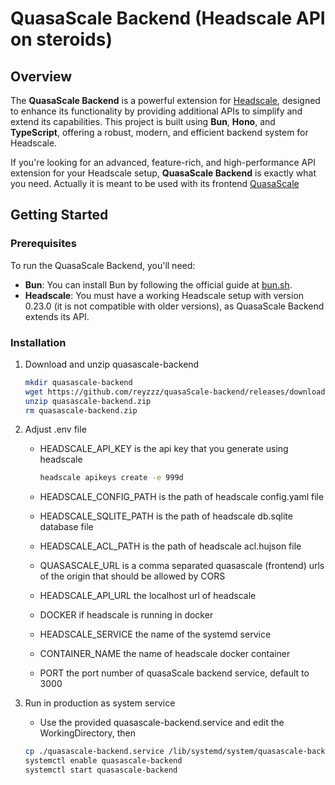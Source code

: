 # QuasaScale Backend (Headscale API on steroids)

## Overview

The **QuasaScale Backend** is a powerful extension for [Headscale](https://github.com/juanfont/headscale), designed to enhance its functionality by providing additional APIs to simplify and extend its capabilities. This project is built using **Bun**, **Hono**, and **TypeScript**, offering a robust, modern, and efficient backend system for Headscale.

If you're looking for an advanced, feature-rich, and high-performance API extension for your Headscale setup, **QuasaScale Backend** is exactly what you need.
Actually it is meant to be used with its frontend [QuasaScale ](https://github.com/reyzzz/quasaScale)

## Getting Started

### Prerequisites

To run the QuasaScale Backend, you'll need:

- **Bun**: You can install Bun by following the official guide at [bun.sh](https://bun.sh/).
- **Headscale**: You must have a working Headscale setup with version 0.23.0 (it is not compatible with older versions), as QuasaScale Backend extends its API.
### Installation

1. Download and unzip quasascale-backend

   ```bash
   mkdir quasascale-backend
   wget https://github.com/reyzzz/quasaScale-backend/releases/download/v0.23.0-beta.2/quasascale-backend.zip
   unzip quasascale-backend.zip
   rm quasascale-backend.zip
   ```

1. Adjust .env file
   - HEADSCALE_API_KEY is the api key that you generate using headscale

      ```bash
      headscale apikeys create -e 999d
      ```
   - HEADSCALE_CONFIG_PATH is the path of headscale config.yaml file
   - HEADSCALE_SQLITE_PATH is the path of headscale db.sqlite database file
   - HEADSCALE_ACL_PATH is the path of headscale acl.hujson file
   - QUASASCALE_URL is a comma separated quasascale (frontend) urls of the origin that should be allowed by CORS
   - HEADSCALE_API_URL the localhost url of headscale
   - DOCKER if headscale is running in docker
   - HEADSCALE_SERVICE the name of the systemd service
   - CONTAINER_NAME the name of headscale docker container
   - PORT the port number of quasaScale backend service, default to 3000

1. Run in production as system service
   - Use the provided quasascale-backend.service and edit the WorkingDirectory, then
   
   ```bash
   cp ./quasascale-backend.service /lib/systemd/system/quasascale-backend.service
   systemctl enable quasascale-backend
   systemctl start quasascale-backend
   ```
